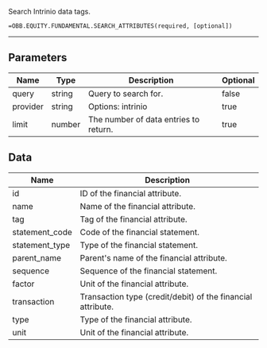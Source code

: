 <!-- markdownlint-disable MD041 -->

Search Intrinio data tags.

```excel wordwrap
=OBB.EQUITY.FUNDAMENTAL.SEARCH_ATTRIBUTES(required, [optional])
```

---

## Parameters

| Name | Type | Description | Optional |
| ---- | ---- | ----------- | -------- |
| query | string | Query to search for. | false |
| provider | string | Options: intrinio | true |
| limit | number | The number of data entries to return. | true |

## Data

| Name | Description |
| ---- | ----------- |
| id | ID of the financial attribute.  |
| name | Name of the financial attribute.  |
| tag | Tag of the financial attribute.  |
| statement_code | Code of the financial statement.  |
| statement_type | Type of the financial statement.  |
| parent_name | Parent's name of the financial attribute.  |
| sequence | Sequence of the financial statement.  |
| factor | Unit of the financial attribute.  |
| transaction | Transaction type (credit/debit) of the financial attribute.  |
| type | Type of the financial attribute.  |
| unit | Unit of the financial attribute.  |
